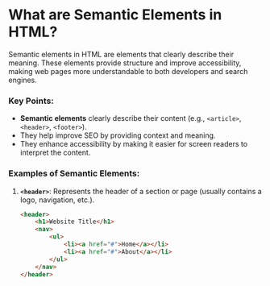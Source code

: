 # What are Semantic Elements in HTML?

Semantic elements in HTML are elements that clearly describe their meaning. These elements provide structure and improve accessibility, making web pages more understandable to both developers and search engines.

### Key Points:
- **Semantic elements** clearly describe their content (e.g., `<article>`, `<header>`, `<footer>`).
- They help improve SEO by providing context and meaning.
- They enhance accessibility by making it easier for screen readers to interpret the content.

### Examples of Semantic Elements:

1. **`<header>`**: Represents the header of a section or page (usually contains a logo, navigation, etc.).
   ```html
   <header>
       <h1>Website Title</h1>
       <nav>
           <ul>
               <li><a href="#">Home</a></li>
               <li><a href="#">About</a></li>
           </ul>
       </nav>
   </header>
